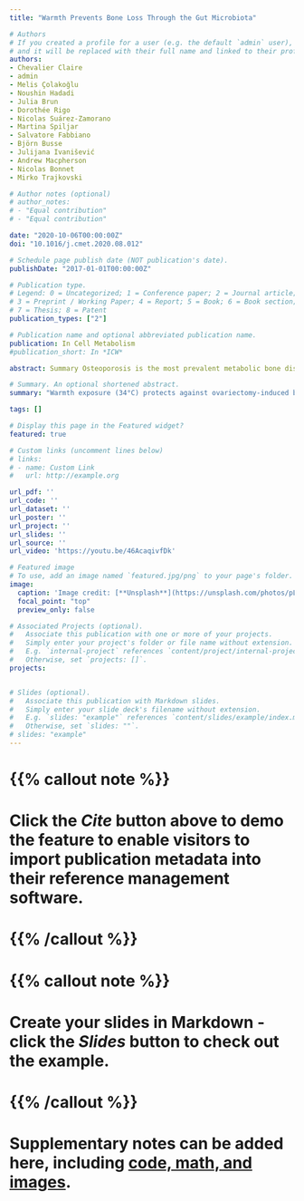 ```yaml
---
title: "Warmth Prevents Bone Loss Through the Gut Microbiota"

# Authors
# If you created a profile for a user (e.g. the default `admin` user), write the username (folder name) here
# and it will be replaced with their full name and linked to their profile.
authors:
- Chevalier Claire
- admin
- Melis Çolakoğlu
- Noushin Hadadi
- Julia Brun
- Dorothée Rigo
- Nicolas Suárez-Zamorano
- Martina Spiljar
- Salvatore Fabbiano
- Björn Busse
- Julijana Ivanišević
- Andrew Macpherson
- Nicolas Bonnet
- Mirko Trajkovski

# Author notes (optional)
# author_notes:
# - "Equal contribution"
# - "Equal contribution"

date: "2020-10-06T00:00:00Z"
doi: "10.1016/j.cmet.2020.08.012"

# Schedule page publish date (NOT publication's date).
publishDate: "2017-01-01T00:00:00Z"

# Publication type.
# Legend: 0 = Uncategorized; 1 = Conference paper; 2 = Journal article;
# 3 = Preprint / Working Paper; 4 = Report; 5 = Book; 6 = Book section;
# 7 = Thesis; 8 = Patent
publication_types: ["2"]

# Publication name and optional abbreviated publication name.
publication: In Cell Metabolism
#publication_short: In *ICW*

abstract: Summary Osteoporosis is the most prevalent metabolic bone disease, characterized by low bone mass and microarchitectural deterioration. Here, we show that warmth exposure (34°C) protects against ovariectomy-induced bone loss by increasing trabecular bone volume, connectivity density, and thickness, leading to improved biomechanical bone strength in adult female, as well as in young male mice. Transplantation of the warm-adapted microbiota phenocopies the warmth-induced bone effects. Both warmth and warm microbiota transplantation revert the ovariectomy-induced transcriptomics changes of the tibia and increase periosteal bone formation. Combinatorial metagenomics/metabolomics analysis shows that warmth enhances bacterial polyamine biosynthesis, resulting in higher total polyamine levels in vivo. Spermine and spermidine supplementation increases bone strength, while inhibiting polyamine biosynthesis in vivo limits the beneficial warmth effects on the bone. Our data suggest warmth exposure as a potential treatment option for osteoporosis while providing a mechanistic framework for its benefits in bone disease.

# Summary. An optional shortened abstract.
summary: "Warmth exposure (34°C) protects against ovariectomy-induced bone loss in adult female, as well as in young male mice. Transplantation of the warm-adapted microbiota phenocopies the warmth-induced bone effects."

tags: []

# Display this page in the Featured widget?
featured: true

# Custom links (uncomment lines below)
# links:
# - name: Custom Link
#   url: http://example.org

url_pdf: ''
url_code: ''
url_dataset: ''
url_poster: ''
url_project: ''
url_slides: ''
url_source: ''
url_video: 'https://youtu.be/46AcaqivfDk'

# Featured image
# To use, add an image named `featured.jpg/png` to your page's folder.
image:
  caption: 'Image credit: [**Unsplash**](https://unsplash.com/photos/pLCdAaMFLTE)'
  focal_point: "top"
  preview_only: false

# Associated Projects (optional).
#   Associate this publication with one or more of your projects.
#   Simply enter your project's folder or file name without extension.
#   E.g. `internal-project` references `content/project/internal-project/index.md`.
#   Otherwise, set `projects: []`.
projects:


# Slides (optional).
#   Associate this publication with Markdown slides.
#   Simply enter your slide deck's filename without extension.
#   E.g. `slides: "example"` references `content/slides/example/index.md`.
#   Otherwise, set `slides: ""`.
# slides: "example"
---
```


# {{% callout note %}}
# Click the *Cite* button above to demo the feature to enable visitors to import publication metadata into their reference management software.
# {{% /callout %}}
#
# {{% callout note %}}
# Create your slides in Markdown - click the *Slides* button to check out the example.
# {{% /callout %}}
#
# Supplementary notes can be added here, including [code, math, and images](https://wowchemy.com/docs/writing-markdown-latex/).
